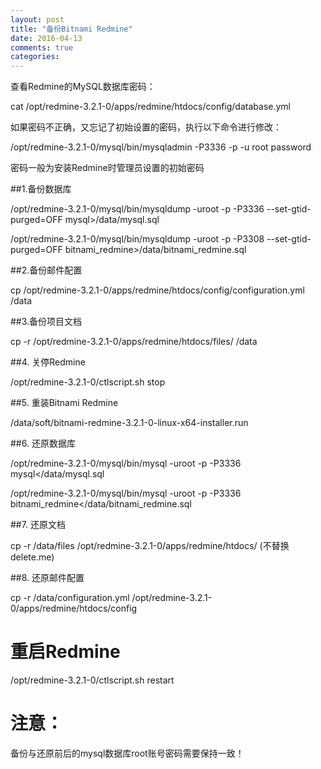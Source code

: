 ```yaml
---
layout: post
title: "备份Bitnami Redmine"
date: 2016-04-13
comments: true
categories:
---
```

  
查看Redmine的MySQL数据库密码：

cat /opt/redmine-3.2.1-0/apps/redmine/htdocs/config/database.yml

如果密码不正确，又忘记了初始设置的密码，执行以下命令进行修改：

/opt/redmine-3.2.1-0/mysql/bin/mysqladmin -P3336 -p -u root password 

密码一般为安装Redmine时管理员设置的初始密码

##1.备份数据库

/opt/redmine-3.2.1-0/mysql/bin/mysqldump -uroot -p -P3336 --set-gtid-purged=OFF mysql>/data/mysql.sql

/opt/redmine-3.2.1-0/mysql/bin/mysqldump -uroot -p -P3308 --set-gtid-purged=OFF bitnami_redmine>/data/bitnami_redmine.sql

##2.备份邮件配置

cp /opt/redmine-3.2.1-0/apps/redmine/htdocs/config/configuration.yml /data

##3.备份项目文档

cp -r /opt/redmine-3.2.1-0/apps/redmine/htdocs/files/ /data

##4. 关停Redmine

/opt/redmine-3.2.1-0/ctlscript.sh stop

##5. 重装Bitnami Redmine

/data/soft/bitnami-redmine-3.2.1-0-linux-x64-installer.run

##6. 还原数据库

/opt/redmine-3.2.1-0/mysql/bin/mysql -uroot -p -P3336 mysql</data/mysql.sql

/opt/redmine-3.2.1-0/mysql/bin/mysql -uroot -p -P3336 bitnami_redmine</data/bitnami_redmine.sql

##7. 还原文档

cp -r /data/files  /opt/redmine-3.2.1-0/apps/redmine/htdocs/ (不替换delete.me)

##8. 还原邮件配置

cp -r /data/configuration.yml  /opt/redmine-3.2.1-0/apps/redmine/htdocs/config

# 重启Redmine
/opt/redmine-3.2.1-0/ctlscript.sh restart

# 注意：
备份与还原前后的mysql数据库root账号密码需要保持一致！